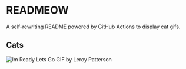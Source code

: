 # READMEOW

A self-rewriting README powered by GitHub Actions to display cat gifs.

## Cats

![Im Ready Lets Go GIF by Leroy Patterson](https://media3.giphy.com/media/CjmvTCZf2U3p09Cn0h/200.gif?cid=9acd02da54w0saph73xczb3s47dylv9ghopqxse3eaisw732&ep=v1_gifs_search&rid=200.gif&ct=g)
